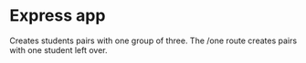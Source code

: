 # Express app

Creates students pairs with one group of three.
The /one route creates pairs with one student left over.
